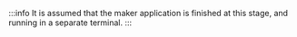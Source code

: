 :::info
It is assumed that the maker application is finished at this stage, and running in a separate terminal.
:::
